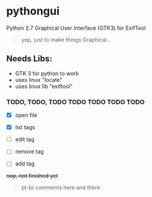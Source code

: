 # pythongui
Python 2.7 Graphical User Interface (GTK3) for ExifTool
> yep, just to make things Graphical...

## Needs Libs:
* GTK 3 for python to work
* uses linux "locate"
* uses linux lib "exiftool"


### TODO, TODO, TODO TODO TODO TODO TODO
- [x] open file
- [x] list tags
- [ ] edit tag
- [ ] remove tag
- [ ] add tag


~~nop, not finished yet~~
> pt-br comments here and there
